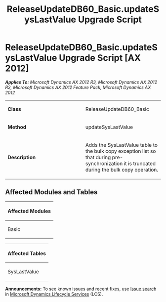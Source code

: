 ﻿---
title: ReleaseUpdateDB60_Basic.updateSysLastValue Upgrade Script
TOCTitle: ReleaseUpdateDB60_Basic.updateSysLastValue Upgrade Script
ms:assetid: 6990b48c-320b-a098-9cf4-6b74f1bb9f7a
ms:mtpsurl: https://msdn.microsoft.com/en-us/library/JJ685654(v=AX.60)
ms:contentKeyID: 49708856
ms.date: 05/18/2015
mtps_version: v=AX.60
---

# ReleaseUpdateDB60\_Basic.updateSysLastValue Upgrade Script [AX 2012]


_**Applies To:** Microsoft Dynamics AX 2012 R3, Microsoft Dynamics AX 2012 R2, Microsoft Dynamics AX 2012 Feature Pack, Microsoft Dynamics AX 2012_

<table>
<colgroup>
<col style="width: 50%" />
<col style="width: 50%" />
</colgroup>
<tbody>
<tr class="odd">
<td><p><strong>Class</strong></p></td>
<td><p>ReleaseUpdateDB60_Basic</p></td>
</tr>
<tr class="even">
<td><p><strong>Method</strong></p></td>
<td><p>updateSysLastValue</p></td>
</tr>
<tr class="odd">
<td><p><strong>Description</strong></p></td>
<td><p>Adds the SysLastValue table to the bulk copy exception list so that during pre-synchronization it is truncated during the bulk copy operation.</p></td>
</tr>
</tbody>
</table>


## Affected Modules and Tables

<table>
<colgroup>
<col style="width: 100%" />
</colgroup>
<thead>
<tr class="header">
<th><p>Affected Modules</p></th>
</tr>
</thead>
<tbody>
<tr class="odd">
<td><p>Basic</p></td>
</tr>
</tbody>
</table>


<table>
<colgroup>
<col style="width: 100%" />
</colgroup>
<thead>
<tr class="header">
<th><p>Affected Tables</p></th>
</tr>
</thead>
<tbody>
<tr class="odd">
<td><p>SysLastValue</p></td>
</tr>
</tbody>
</table>

  
**Announcements:** To see known issues and recent fixes, use [Issue search](http://go.microsoft.com/fwlink/?linkid=389258) in [Microsoft Dynamics Lifecycle Services](http://go.microsoft.com/fwlink/?linkid=306505) (LCS).

